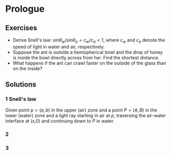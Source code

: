 # Prologue

## Exercises

 - Derive Snell's law: $sin \theta_{w} / sin \theta_{a} = c_{w}/c_{a} < 1$, where $c_{w}$ and $c_{a}$ denote the speed of light in water and air, respectively.
 - Suppose the ant is outside a hemispherical bowl and the drop of honey is inside the bowl directly across from her. Find the shortest distance.
 - What happens if the ant can crawl faster on the outside of the glass than on the inside? 

## Solutions

### 1 Snell's law
Given point $p=(a,b)$ in the upper (air) zone and a point $P=(A,B)$ in the lower (water) zone and a light ray starting in air at $p$, traversing the air-water interface at (x,0) and continuing down to $P$ in water. 



### 2

### 3



<!--stackedit_data:
eyJoaXN0b3J5IjpbMTk2ODIxNDU5MF19
-->